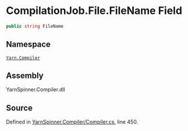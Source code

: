 <!-- This file was generated by a tool. Do not edit this file by hand. -->

# CompilationJob.File.FileName Field


```csharp
public string FileName
```



## Namespace
[`Yarn.Compiler`](/api/csharp/yarn.compiler/README.md)

## Assembly
YarnSpinner.Compiler.dll

## Source
Defined in [YarnSpinner.Compiler/Compiler.cs](https://github.com/YarnSpinnerTool/YarnSpinner//blob/develop/YarnSpinner.Compiler/Compiler.cs#L450), line 450.
